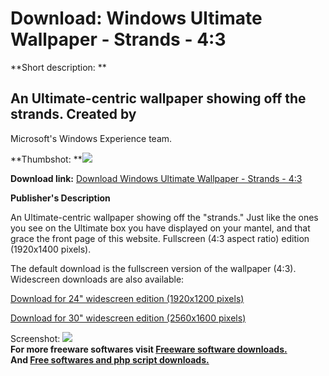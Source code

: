 # Download: Windows Ultimate Wallpaper - Strands - 4:3

**Short description: **

## An Ultimate-centric wallpaper showing off the strands. Created by
Microsoft's Windows Experience team.

  
**Thumbshot: **![](http://www.freewarefiles.com/screenshot/winvistawpaperult_md.jpg)   
  
**Download link:** [Download Windows Ultimate Wallpaper - Strands - 4:3](http://freesoftwares.boysofts.com/Windows-Ultimate-Wallpaper---Strands--_program_27496.html)  
  

**Publisher's Description**  
  

An Ultimate-centric wallpaper showing off the "strands." Just like the ones
you see on the Ultimate box you have displayed on your mantel, and that grace
the front page of this website. Fullscreen (4:3 aspect ratio) edition
(1920x1400 pixels).

The default download is the fullscreen version of the wallpaper (4:3).
Widescreen downloads are also available:

[Download for 24" widescreen edition (1920x1200
pixels)](http://windowsultimate.com/files/folders/169/download.aspx)

[Download for 30" widescreen edition (2560x1600
pixels)](http://windowsultimate.com/files/folders/171/download.aspx)

  
  
Screenshot: ![](http://www.freewarefiles.com/screenshot/winvistawpaperult.jpg)  
**For more freeware softwares visit [Freeware software downloads.](http://freesoftwares.boysofts.com/)**   
**And [Free softwares and php script downloads.](http://www.boysofts.com/)**


